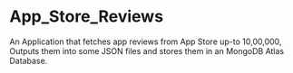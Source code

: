# App_Store_Reviews
An Application that fetches app reviews from App Store up-to 10,00,000, Outputs them into some JSON files and stores them in an MongoDB Atlas Database.
